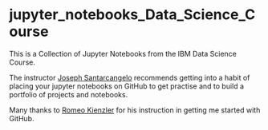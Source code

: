 # jupyter_notebooks_Data_Science_Course
This is a Collection of Jupyter Notebooks from the IBM Data Science Course.

The instructor <a href="https://www.linkedin.com/in/joseph-s-50398b136/?utm_medium=Exinfluencer&utm_source=Exinfluencer&utm_content=000026UJ&utm_term=10006555&utm_id=NA-SkillsNetwork-Channel-SkillsNetworkCoursesIBMDeveloperSkillsNetworkPY0101ENSkillsNetwork19487395-2021-01-01\">Joseph Santarcangelo</a> recommends getting into a habit of placing your jupyter notebooks on GitHub to get practise and to build a portfolio of projects and notebooks.  

Many thanks to <a href="https://researcher.watson.ibm.com/researcher/view.php?person=ch-romeo.kienzler">Romeo Kienzler</a> for his instruction in getting me started with GitHub.
